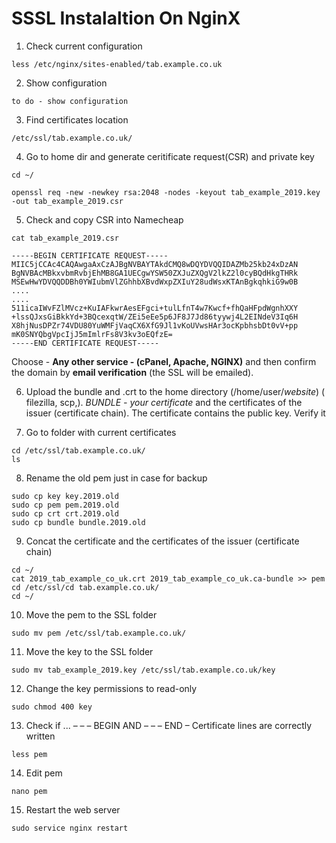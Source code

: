 # SSSL Instalaltion On NginX


1. Check current configuration
```console
less /etc/nginx/sites-enabled/tab.example.co.uk
```
2. Show configuration
```console
to do - show configuration
```

3. Find certificates location
```console
/etc/ssl/tab.example.co.uk/
```

4. Go to home dir and generate ceritificate request(CSR) and private key
```console
cd ~/
```
```console
openssl req -new -newkey rsa:2048 -nodes -keyout tab_example_2019.key -out tab_example_2019.csr
```

5. Check and copy CSR into Namecheap

```console
cat tab_example_2019.csr
```
```
-----BEGIN CERTIFICATE REQUEST-----
MIIC5jCCAc4CAQAwgaAxCzAJBgNVBAYTAkdCMQ8wDQYDVQQIDAZMb25kb24xDzAN
BgNVBAcMBkxvbmRvbjEhMB8GA1UECgwYSW50ZXJuZXQgV2lkZ2l0cyBQdHkgTHRk
MSEwHwYDVQQDDBh0YWIubmVlZGhhbXBvdWxpZXIuY28udWsxKTAnBgkqhkiG9w0B
....
....
511icaIWvFZlMVcz+KuIAFkwrAesEFgci+tulLfnT4w7Kwcf+fhQaHFpdWgnhXXY
+lssQJxsGiBkkYd+3BQcexqtW/ZEi5eEe5p6JF8J7Jd86tyywj4L2EINdeV3Iq6H
X8hjNusDPZr74VDU80YuWMFjVaqCX6XfG9Jl1vKoUVwsHAr3ocKpbhsbDt0vV+pp
mK0SNYQbgVpcIjJ5mImlrFs8V3kv3oEQfzE=
-----END CERTIFICATE REQUEST-----
```

Choose - **Any other service - (cPanel, Apache, NGINX)** and then confirm the domain by **email verification** (the SSL will be emailed).

6. Upload the bundle and .crt to the home directory (/home/user/*website*) ( filezilla, scp,).
*BUNDLE - your certificate* and the certificates of the issuer (certificate chain). The certificate contains the public key. Verify it 

7. Go to folder with current certificates
```console
cd /etc/ssl/tab.example.co.uk/
ls
```

8. Rename the old pem just in case for backup
```console
sudo cp key key.2019.old
sudo cp pem pem.2019.old
sudo cp crt crt.2019.old
sudo cp bundle bundle.2019.old
```

9. Concat the certificate and the certificates of the issuer (certificate chain) 
```console
cd ~/
cat 2019_tab_example_co_uk.crt 2019_tab_example_co_uk.ca-bundle >> pem
cd /etc/ssl/cd tab.example.co.uk/
cd ~/
```

10. Move the pem to the SSL folder
```console
sudo mv pem /etc/ssl/tab.example.co.uk/
```

11. Move the key to the SSL folder
```console
sudo mv tab_example_2019.key /etc/ssl/tab.example.co.uk/key
```

12. Change the key permissions to read-only
```console
sudo chmod 400 key
```

13. Check if ... – – – BEGIN AND – – – END – Certificate lines are correctly written
```console
less pem
```

14. Edit pem
```console
nano pem
```

15. Restart the web server
```console
sudo service nginx restart
```
